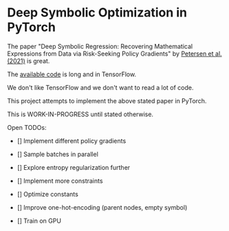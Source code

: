 # Deep Symbolic Optimization in PyTorch

The paper "Deep Symbolic Regression: Recovering Mathematical Expressions from Data via Risk-Seeking Policy Gradients" by [Petersen et al. (2021)](https://arxiv.org/abs/1912.04871) is great.

The [available code](https://github.com/brendenpetersen/deep-symbolic-optimization) is long and in TensorFlow.

We don't like TensorFlow and we don't want to read a lot of code.

This project attempts to implement the above stated paper in PyTorch.

This is WORK-IN-PROGRESS until stated otherwise.

Open TODOs:

- [] Implement different policy gradients

- [] Sample batches in parallel

- [] Explore entropy regularization further

- [] Implement more constraints

- [] Optimize constants

- [] Improve one-hot-encoding (parent nodes, empty symbol)

- [] Train on GPU